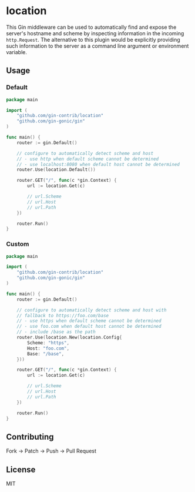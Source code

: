 # location

This Gin middleware can be used to automatically find and expose the server's
hostname and scheme by inspecting information in the incoming `http.Request`.
The alternative to this plugin would be explicitly providing such information to
the server as a command line argument or environment variable.

## Usage

### Default

```go
package main

import (
	"github.com/gin-contrib/location"
	"github.com/gin-gonic/gin"
)

func main() {
	router := gin.Default()

	// configure to automatically detect scheme and host
	// - use http when default scheme cannot be determined
	// - use localhost:8080 when default host cannot be determined
	router.Use(location.Default())

	router.GET("/", func(c *gin.Context) {
		url := location.Get(c)

		// url.Scheme
		// url.Host
		// url.Path
	})

	router.Run()
}
```

### Custom

```go
package main

import (
	"github.com/gin-contrib/location"
	"github.com/gin-gonic/gin"
)

func main() {
	router := gin.Default()

	// configure to automatically detect scheme and host with
	// fallback to https://foo.com/base
	// - use https when default scheme cannot be determined
	// - use foo.com when default host cannot be determined
	// - include /base as the path
	router.Use(location.New(location.Config{
		Scheme: "https",
		Host: "foo.com",
		Base: "/base",
	}))

	router.GET("/", func(c *gin.Context) {
		url := location.Get(c)

		// url.Scheme
		// url.Host
		// url.Path
	})

	router.Run()
}
```

## Contributing

Fork -> Patch -> Push -> Pull Request

## License

MIT
